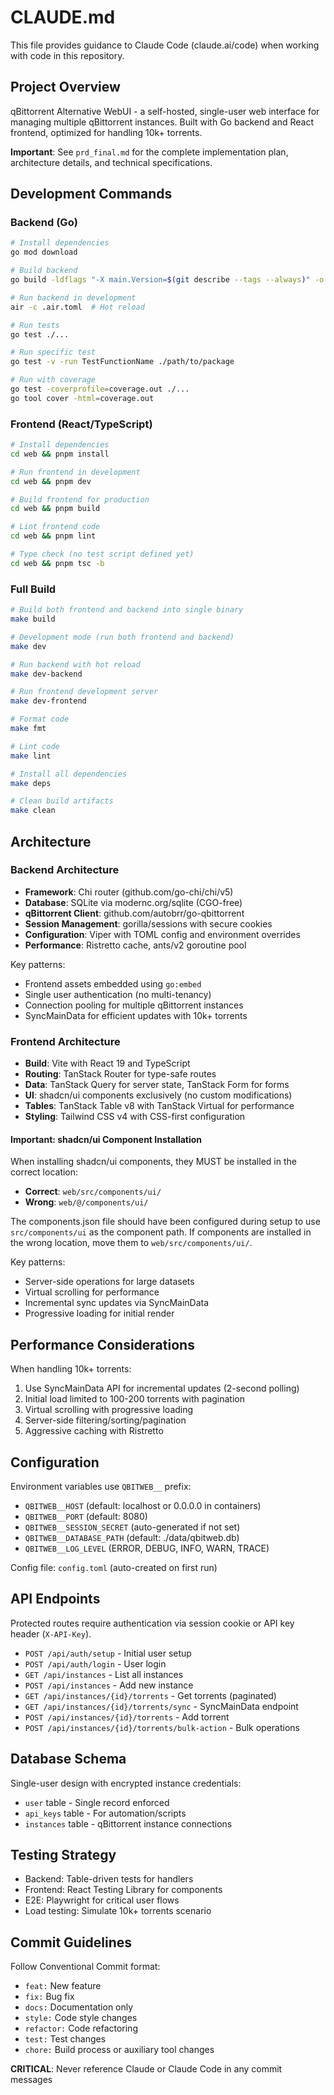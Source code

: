 # CLAUDE.md

This file provides guidance to Claude Code (claude.ai/code) when working with code in this repository.

## Project Overview

qBittorrent Alternative WebUI - a self-hosted, single-user web interface for managing multiple qBittorrent instances. Built with Go backend and React frontend, optimized for handling 10k+ torrents.

**Important**: See `prd_final.md` for the complete implementation plan, architecture details, and technical specifications.

## Development Commands

### Backend (Go)
```bash
# Install dependencies
go mod download

# Build backend
go build -ldflags "-X main.Version=$(git describe --tags --always)" -o qbitweb ./cmd/server

# Run backend in development
air -c .air.toml  # Hot reload

# Run tests
go test ./...

# Run specific test
go test -v -run TestFunctionName ./path/to/package

# Run with coverage
go test -coverprofile=coverage.out ./...
go tool cover -html=coverage.out
```

### Frontend (React/TypeScript)
```bash
# Install dependencies
cd web && pnpm install

# Run frontend in development
cd web && pnpm dev

# Build frontend for production
cd web && pnpm build

# Lint frontend code
cd web && pnpm lint

# Type check (no test script defined yet)
cd web && pnpm tsc -b
```

### Full Build
```bash
# Build both frontend and backend into single binary
make build

# Development mode (run both frontend and backend)
make dev

# Run backend with hot reload
make dev-backend

# Run frontend development server
make dev-frontend

# Format code
make fmt

# Lint code
make lint

# Install all dependencies
make deps

# Clean build artifacts
make clean
```

## Architecture

### Backend Architecture
- **Framework**: Chi router (github.com/go-chi/chi/v5)
- **Database**: SQLite via modernc.org/sqlite (CGO-free)
- **qBittorrent Client**: github.com/autobrr/go-qbittorrent
- **Session Management**: gorilla/sessions with secure cookies
- **Configuration**: Viper with TOML config and environment overrides
- **Performance**: Ristretto cache, ants/v2 goroutine pool

Key patterns:
- Frontend assets embedded using `go:embed` 
- Single user authentication (no multi-tenancy)
- Connection pooling for multiple qBittorrent instances
- SyncMainData for efficient updates with 10k+ torrents

### Frontend Architecture
- **Build**: Vite with React 19 and TypeScript
- **Routing**: TanStack Router for type-safe routes
- **Data**: TanStack Query for server state, TanStack Form for forms
- **UI**: shadcn/ui components exclusively (no custom modifications)
- **Tables**: TanStack Table v8 with TanStack Virtual for performance
- **Styling**: Tailwind CSS v4 with CSS-first configuration

#### Important: shadcn/ui Component Installation
When installing shadcn/ui components, they MUST be installed in the correct location:
- **Correct**: `web/src/components/ui/`
- **Wrong**: `web/@/components/ui/`

The components.json file should have been configured during setup to use `src/components/ui` as the component path. If components are installed in the wrong location, move them to `web/src/components/ui/`.

Key patterns:
- Server-side operations for large datasets
- Virtual scrolling for performance
- Incremental sync updates via SyncMainData
- Progressive loading for initial render

## Performance Considerations

When handling 10k+ torrents:
1. Use SyncMainData API for incremental updates (2-second polling)
2. Initial load limited to 100-200 torrents with pagination
3. Virtual scrolling with progressive loading
4. Server-side filtering/sorting/pagination
5. Aggressive caching with Ristretto

## Configuration

Environment variables use `QBITWEB__` prefix:
- `QBITWEB__HOST` (default: localhost or 0.0.0.0 in containers)
- `QBITWEB__PORT` (default: 8080)
- `QBITWEB__SESSION_SECRET` (auto-generated if not set)
- `QBITWEB__DATABASE_PATH` (default: ./data/qbitweb.db)
- `QBITWEB__LOG_LEVEL` (ERROR, DEBUG, INFO, WARN, TRACE)

Config file: `config.toml` (auto-created on first run)

## API Endpoints

Protected routes require authentication via session cookie or API key header (`X-API-Key`).

- `POST /api/auth/setup` - Initial user setup
- `POST /api/auth/login` - User login
- `GET /api/instances` - List all instances
- `POST /api/instances` - Add new instance
- `GET /api/instances/{id}/torrents` - Get torrents (paginated)
- `GET /api/instances/{id}/torrents/sync` - SyncMainData endpoint
- `POST /api/instances/{id}/torrents` - Add torrent
- `POST /api/instances/{id}/torrents/bulk-action` - Bulk operations

## Database Schema

Single-user design with encrypted instance credentials:
- `user` table - Single record enforced
- `api_keys` table - For automation/scripts
- `instances` table - qBittorrent instance connections

## Testing Strategy

- Backend: Table-driven tests for handlers
- Frontend: React Testing Library for components
- E2E: Playwright for critical user flows
- Load testing: Simulate 10k+ torrents scenario

## Commit Guidelines

Follow Conventional Commit format:
- `feat:` New feature
- `fix:` Bug fix
- `docs:` Documentation only
- `style:` Code style changes
- `refactor:` Code refactoring
- `test:` Test changes
- `chore:` Build process or auxiliary tool changes

**CRITICAL**: Never reference Claude or Claude Code in any commit messages